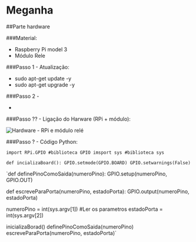 # Meganha
##Parte hardware

###Material:

* Raspberry Pi model 3
* Módulo Rele 

###Passo 1 - Atualização:

* sudo apt-get update -y
* sudo apt-get upgrade -y

###Passo 2 - 

* 


###Passo ?? - Ligação do Harware (RPi + módulo):

![Hardware - RPi e módulo relé](https://i.imgur.com/Ax7tEyQ.png)


###Passo ? - Código Python:

`import RPi.GPIO #biblioteca GPIO
imsport sys #biblioteca sys`

`def incializaBoard():
    GPIO.setmode(GPIO.BOARD)
    GPIO.setwarnings(False)`
    
`def definePinoComoSaida(numeroPino):
    GPIO.setup(numeroPino, GPIO.OUT)

def escreveParaPorta(numeroPino, estadoPorta):
    GPIO.output(numeroPino, estadoPorta)
    
numeroPino = int(sys.argv[1]) #Ler os parametros
estadoPorta = int(sys.argv[2])

inicializaBorad()
definePinoComoSaida(numeroPino)
escreveParaPorta(numeroPino, estadoPorta)`

